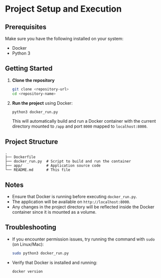 # Project Setup and Execution

## Prerequisites
Make sure you have the following installed on your system:
- Docker
- Python 3

## Getting Started

1. **Clone the repository**
   ```bash
   git clone <repository-url>
   cd <repository-name>
   ```

2. **Run the project** using Docker:
   ```bash
   python3 docker_run.py
   ```
   This will automatically build and run a Docker container with the current directory mounted to `/app` and port `8000` mapped to `localhost:8000`.

## Project Structure
```
.
├── Dockerfile
├── docker_run.py  # Script to build and run the container
├── app/           # Application source code
└── README.md      # This file
```

## Notes
- Ensure that Docker is running before executing `docker_run.py`.
- The application will be available on `http://localhost:8000`.
- Any changes in the project directory will be reflected inside the Docker container since it is mounted as a volume.

## Troubleshooting
- If you encounter permission issues, try running the command with `sudo` (on Linux/Mac):
  ```bash
  sudo python3 docker_run.py
  ```
- Verify that Docker is installed and running:
  ```bash
  docker version
  ```

